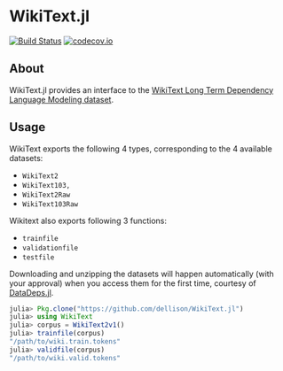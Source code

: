 # WikiText.jl

[![Build Status](https://travis-ci.org/dellison/WikiText.jl.svg?branch=master)](https://travis-ci.org/dellison/WikiText.jl) [![codecov.io](http://codecov.io/github/dellison/WikiText.jl/coverage.svg?branch=master)](http://codecov.io/github/dellison/WikiText.jl?branch=master)

## About

WikiText.jl provides an interface to the [WikiText Long Term Dependency Language Modeling dataset](https://blog.einstein.ai/the-wikitext-long-term-dependency-language-modeling-dataset/).

## Usage

WikiText exports the following 4 types, corresponding to the 4 available datasets:

* `WikiText2`
* `WikiText103,`
* `WikiText2Raw`
* `WikiText103Raw`

Wikitext also exports following 3 functions: 

* `trainfile`
* `validationfile`
* `testfile`

Downloading and unzipping the datasets will happen automatically (with your approval) when you access them for the first time, courtesy of [DataDeps.jl](https://github.com/oxinabox/DataDeps.jl).

```julia
julia> Pkg.clone("https://github.com/dellison/WikiText.jl")
julia> using WikiText
julia> corpus = WikiText2v1()
julia> trainfile(corpus)
"/path/to/wiki.train.tokens"
julia> validfile(corpus)
"/path/to/wiki.valid.tokens"
```
